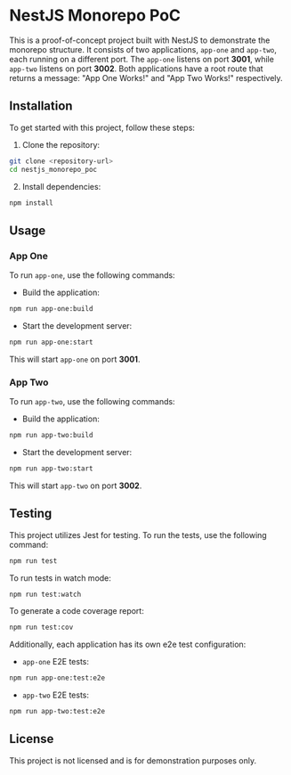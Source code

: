 # NestJS Monorepo PoC

This is a proof-of-concept project built with NestJS to demonstrate the monorepo structure.
It consists of two applications, `app-one` and `app-two`, each running on a different port.
The `app-one` listens on port **3001**, while `app-two` listens on port **3002**.
Both applications have a root route that returns a message: "App One Works!" and "App Two Works!" respectively.

## Installation

To get started with this project, follow these steps:

1. Clone the repository:

```bash
git clone <repository-url>
cd nestjs_monorepo_poc
```

2. Install dependencies:

```bash
npm install
```

## Usage

### App One

To run `app-one`, use the following commands:

- Build the application:

```bash
npm run app-one:build
```

- Start the development server:

```bash
npm run app-one:start
```

This will start `app-one` on port **3001**.

### App Two

To run `app-two`, use the following commands:

- Build the application:

```bash
npm run app-two:build
```

- Start the development server:

```bash
npm run app-two:start
```

This will start `app-two` on port **3002**.

## Testing

This project utilizes Jest for testing. To run the tests, use the following command:

```bash
npm run test
```

To run tests in watch mode:

```bash
npm run test:watch
```

To generate a code coverage report:

```bash
npm run test:cov
```

Additionally, each application has its own e2e test configuration:

- `app-one` E2E tests:

```bash
npm run app-one:test:e2e
```

- `app-two` E2E tests:

```bash
npm run app-two:test:e2e
```

## License

This project is not licensed and is for demonstration purposes only.
